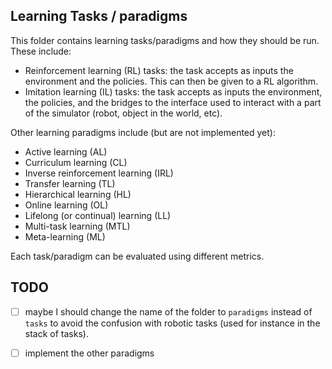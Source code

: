 ## Learning Tasks / paradigms

This folder contains learning tasks/paradigms and how they should be run. These include:
- Reinforcement learning (RL) tasks: the task accepts as inputs the environment and the policies. This can then be given to a RL algorithm.
- Imitation learning (IL) tasks: the task accepts as inputs the environment, the policies, and the bridges to the interface used to interact with a part of the simulator (robot, object in the world, etc).

Other learning paradigms include (but are not implemented yet):
- Active learning (AL)
- Curriculum learning (CL)
- Inverse reinforcement learning (IRL)
- Transfer learning (TL)
- Hierarchical learning (HL)
- Online learning (OL)
- Lifelong (or continual) learning (LL)
- Multi-task learning (MTL)
- Meta-learning (ML)


Each task/paradigm can be evaluated using different metrics.


## TODO

- [ ] maybe I should change the name of the folder to `paradigms` instead of `tasks` to avoid the confusion with robotic tasks (used for instance in the stack of tasks).
- [ ] implement the other paradigms

